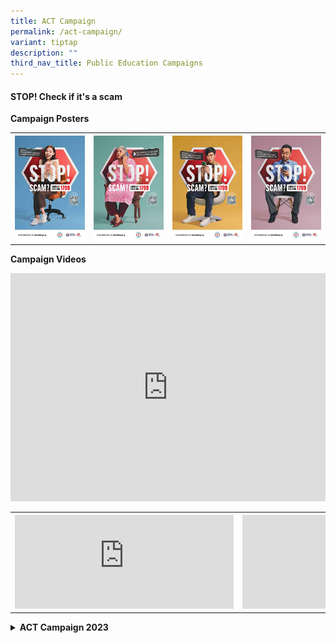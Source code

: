 ```yaml
---
title: ACT Campaign
permalink: /act-campaign/
variant: tiptap
description: ""
third_nav_title: Public Education Campaigns
---
```

<h4><strong>STOP! Check if it's a scam</strong></h4>
<p><strong>Campaign Posters</strong>
</p>
<table style="minWidth: 100px">
<colgroup>
<col>
<col>
<col>
<col>
</colgroup>
<tbody>
<tr>
<th rowspan="1" colspan="1">
<div class="isomer-image-wrapper">
<img style="width: 100%" height="auto" width="100%" alt="" src="/images/ACT Campaign/ACT Phase 2/ACT_CHECK_Campaign_Ecomm_KV.jpg">
</div>
</th>
<th rowspan="1" colspan="1">
<div class="isomer-image-wrapper">
<img style="width: 100%" height="auto" width="100%" alt="" src="/images/ACT Campaign/ACT Phase 2/ACT_CHECK_Campaign_GOIS_KV.jpg">
</div>
</th>
<th rowspan="1" colspan="1">
<div class="isomer-image-wrapper">
<img style="width: 100%" height="auto" width="100%" alt="" src="/images/ACT Campaign/ACT Phase 2/ACT_CHECK_Campaign_Job_KV.jpg">
</div>
</th>
<th rowspan="1" colspan="1">
<div class="isomer-image-wrapper">
<img style="width: 100%" height="auto" width="100%" alt="" src="/images/ACT Campaign/ACT Phase 2/ACT_CHECK_Campaign_Invest_KV.jpg">
</div>
</th>
</tr>
</tbody>
</table>
<p><strong>Campaign Videos</strong>
</p>
<div class="iframe-wrapper">
<iframe height="365" width="100%" allowfullscreen="true" frameborder="0" src="https://www.youtube.com/embed/9u_ZFkb_cvM"></iframe>
</div>
<table style="minWidth: 50px">
<colgroup>
<col>
<col>
</colgroup>
<tbody>
<tr>
<th rowspan="1" colspan="1">
<div class="iframe-wrapper">
<iframe width="350" allowfullscreen="true" frameborder="0" src="https://www.youtube.com/embed/l6GoxFEUB4Y"></iframe>
</div>
</th>
<th rowspan="1" colspan="1">
<div class="iframe-wrapper">
<iframe width="350" allowfullscreen="true" frameborder="0" src="https://www.youtube.com/embed/hjGZFoicrfM"></iframe>
</div>
</th>
</tr>
</tbody>
</table>
<p></p>
<div data-type="detailGroup" class="isomer-accordion-group isomer-accordion isomer-accordion-white">
<details class="isomer-details">
<summary><strong>ACT Campaign 2023</strong>
</summary>
<div data-type="detailsContent" class="isomer-details-content">
<div class="iframe-wrapper">
<iframe width="100%" allowfullscreen="true" frameborder="0" src="https://www.youtube.com/embed/5wPxjwKtB0c"></iframe>
</div>
<table style="minWidth: 75px">
<colgroup>
<col>
<col>
<col>
</colgroup>
<tbody>
<tr>
<th rowspan="1" colspan="1">
<p></p>
</th>
<th rowspan="1" colspan="1">
<p></p>
</th>
<th rowspan="1" colspan="1">
<p></p>
</th>
</tr>
<tr>
<td rowspan="1" colspan="1">
<p></p>
</td>
<td rowspan="1" colspan="1">
<p></p>
</td>
<td rowspan="1" colspan="1">
<p></p>
</td>
</tr>
<tr>
<td rowspan="1" colspan="1">
<p></p>
</td>
<td rowspan="1" colspan="1">
<p></p>
</td>
<td rowspan="1" colspan="1">
<p></p>
</td>
</tr>
</tbody>
</table>
</div>
</details>
</div>
<p></p>